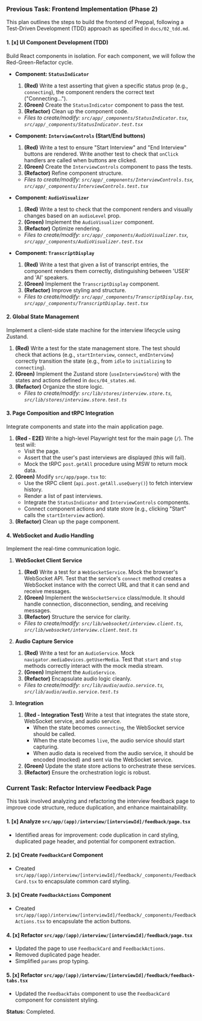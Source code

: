 ### Previous Task: Frontend Implementation (Phase 2)

This plan outlines the steps to build the frontend of Preppal, following a Test-Driven Development (TDD) approach as specified in `docs/02_tdd.md`.

#### 1. [x] UI Component Development (TDD)

Build React components in isolation. For each component, we will follow the Red-Green-Refactor cycle.

- **Component: `StatusIndicator`**
  1.  **(Red)** Write a test asserting that given a specific status prop (e.g., `connecting`), the component renders the correct text ("Connecting...").
  2.  **(Green)** Create the `StatusIndicator` component to pass the test.
  3.  **(Refactor)** Clean up the component code.
  - _Files to create/modify: `src/app/_components/StatusIndicator.tsx`, `src/app/_components/StatusIndicator.test.tsx`_

- **Component: `InterviewControls` (Start/End buttons)**
  1.  **(Red)** Write a test to ensure "Start Interview" and "End Interview" buttons are rendered. Write another test to check that `onClick` handlers are called when buttons are clicked.
  2.  **(Green)** Create the `InterviewControls` component to pass the tests.
  3.  **(Refactor)** Refine component structure.
  - _Files to create/modify: `src/app/_components/InterviewControls.tsx`, `src/app/_components/InterviewControls.test.tsx`_

- **Component: `AudioVisualizer`**
  1.  **(Red)** Write a test to check that the component renders and visually changes based on an `audioLevel` prop.
  2.  **(Green)** Implement the `AudioVisualizer` component.
  3.  **(Refactor)** Optimize rendering.
  - _Files to create/modify: `src/app/_components/AudioVisualizer.tsx`, `src/app/_components/AudioVisualizer.test.tsx`_

- **Component: `TranscriptDisplay`**
  1.  **(Red)** Write a test that given a list of transcript entries, the component renders them correctly, distinguishing between 'USER' and 'AI' speakers.
  2.  **(Green)** Implement the `TranscriptDisplay` component.
  3.  **(Refactor)** Improve styling and structure.
  - _Files to create/modify: `src/app/_components/TranscriptDisplay.tsx`, `src/app/_components/TranscriptDisplay.test.tsx`_

#### 2. Global State Management

Implement a client-side state machine for the interview lifecycle using Zustand.

1.  **(Red)** Write a test for the state management store. The test should check that actions (e.g., `startInterview`, `connect`, `endInterview`) correctly transition the state (e.g., from `idle` to `initializing` to `connecting`).
2.  **(Green)** Implement the Zustand store (`useInterviewStore`) with the states and actions defined in `docs/04_states.md`.
3.  **(Refactor)** Organize the store logic.
    - _Files to create/modify: `src/lib/stores/interview.store.ts`, `src/lib/stores/interview.store.test.ts`_

#### 3. Page Composition and tRPC Integration

Integrate components and state into the main application page.

1.  **(Red - E2E)** Write a high-level Playwright test for the main page (`/`). The test will:
    - Visit the page.
    - Assert that the user's past interviews are displayed (this will fail).
    - Mock the tRPC `post.getAll` procedure using MSW to return mock data.
2.  **(Green)** Modify `src/app/page.tsx` to:
    - Use the tRPC client (`api.post.getAll.useQuery()`) to fetch interview history.
    - Render a list of past interviews.
    - Integrate the `StatusIndicator` and `InterviewControls` components.
    - Connect component actions and state store (e.g., clicking "Start" calls the `startInterview` action).
3.  **(Refactor)** Clean up the page component.

#### 4. WebSocket and Audio Handling

Implement the real-time communication logic.

1.  **WebSocket Client Service**
    1.  **(Red)** Write a test for a `WebSocketService`. Mock the browser's WebSocket API. Test that the service's `connect` method creates a WebSocket instance with the correct URL and that it can send and receive messages.
    2.  **(Green)** Implement the `WebSocketService` class/module. It should handle connection, disconnection, sending, and receiving messages.
    3.  **(Refactor)** Structure the service for clarity.
    - _Files to create/modify: `src/lib/websocket/interview.client.ts`, `src/lib/websocket/interview.client.test.ts`_

2.  **Audio Capture Service**
    1.  **(Red)** Write a test for an `AudioService`. Mock `navigator.mediaDevices.getUserMedia`. Test that `start` and `stop` methods correctly interact with the mock media stream.
    2.  **(Green)** Implement the `AudioService`.
    3.  **(Refactor)** Encapsulate audio logic cleanly.
    - _Files to create/modify: `src/lib/audio/audio.service.ts`, `src/lib/audio/audio.service.test.ts`_

3.  **Integration**
    1.  **(Red - Integration Test)** Write a test that integrates the state store, WebSocket service, and audio service.
        - When the state becomes `connecting`, the WebSocket service should be called.
        - When the state becomes `live`, the audio service should start capturing.
        - When audio data is received from the audio service, it should be encoded (mocked) and sent via the WebSocket service.
    2.  **(Green)** Update the state store actions to orchestrate these services.
    3.  **(Refactor)** Ensure the orchestration logic is robust.


### Current Task: Refactor Interview Feedback Page

This task involved analyzing and refactoring the interview feedback page to improve code structure, reduce duplication, and enhance maintainability.

#### 1. [x] Analyze `src/app/(app)/interview/[interviewId]/feedback/page.tsx`

- Identified areas for improvement: code duplication in card styling, duplicated page header, and potential for component extraction.

#### 2. [x] Create `FeedbackCard` Component

- Created `src/app/(app)/interview/[interviewId]/feedback/_components/FeedbackCard.tsx` to encapsulate common card styling.

#### 3. [x] Create `FeedbackActions` Component

- Created `src/app/(app)/interview/[interviewId]/feedback/_components/FeedbackActions.tsx` to encapsulate the action buttons.

#### 4. [x] Refactor `src/app/(app)/interview/[interviewId]/feedback/page.tsx`

- Updated the page to use `FeedbackCard` and `FeedbackActions`.
- Removed duplicated page header.
- Simplified `params` prop typing.

#### 5. [x] Refactor `src/app/(app)/interview/[interviewId]/feedback/feedback-tabs.tsx`

- Updated the `FeedbackTabs` component to use the `FeedbackCard` component for consistent styling.

**Status:** Completed.
